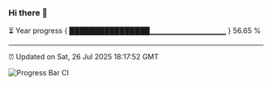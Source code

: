 ### Hi there 👋

⏳ Year progress { ████████████████▁▁▁▁▁▁▁▁▁▁▁▁▁▁ } 56.65 %

---

⏰ Updated on Sat, 26 Jul 2025 18:17:52 GMT

![Progress Bar CI](https://github.com/code-lakshay/GitHub-Actions-Demo/workflows/Progress%20Bar%20CI/badge.svg)
